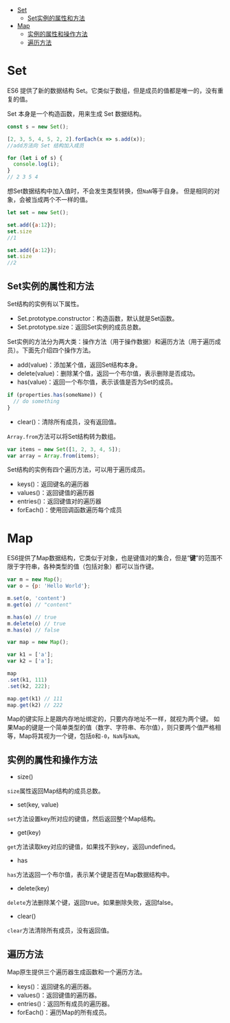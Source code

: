 <!-- toc orderedList:0 depthFrom:1 depthTo:6 -->

* [Set](#set)
    * [Set实例的属性和方法](#set实例的属性和方法)
* [Map](#map)
    * [实例的属性和操作方法](#实例的属性和操作方法)
    * [遍历方法](#遍历方法)

<!-- tocstop -->

# Set

ES6 提供了新的数据结构 Set。它类似于数组，但是成员的值都是唯一的，没有重复的值。

Set 本身是一个构造函数，用来生成 Set 数据结构。

```js
const s = new Set();

[2, 3, 5, 4, 5, 2, 2].forEach(x => s.add(x));
//add方法向 Set 结构加入成员

for (let i of s) {
  console.log(i);
}
// 2 3 5 4
```

想Set数据结构中加入值时，不会发生类型转换，但`NaN`等于自身。
但是相同的对象，会被当成两个不一样的值。

```js
let set = new Set();

set.add({a:12});
set.size
//1

set.add({a:12});
set.size
//2
```

## Set实例的属性和方法

Set结构的实例有以下属性。

 - Set.prototype.constructor：构造函数，默认就是Set函数。
 - Set.prototype.size：返回Set实例的成员总数。

Set实例的方法分为两大类：操作方法（用于操作数据）和遍历方法（用于遍历成员）。下面先介绍四个操作方法。

 - add(value)：添加某个值，返回Set结构本身。
 - delete(value)：删除某个值，返回一个布尔值，表示删除是否成功。
 - has(value)：返回一个布尔值，表示该值是否为Set的成员。

```js
if (properties.has(someName)) {
  // do something
}
```

 - clear()：清除所有成员，没有返回值。

`Array.from`方法可以将Set结构转为数组。

```js
var items = new Set([1, 2, 3, 4, 5]);
var array = Array.from(items);
```

Set结构的实例有四个遍历方法，可以用于遍历成员。

 - keys()：返回键名的遍历器
 - values()：返回键值的遍历器
 - entries()：返回键值对的遍历器
 - forEach()：使用回调函数遍历每个成员

# Map

ES6提供了Map数据结构，它类似于对象，也是键值对的集合，但是“**键**”的范围不限于字符串，各种类型的值（包括对象）都可以当作键。

```js
var m = new Map();
var o = {p: 'Hello World'};

m.set(o, 'content')
m.get(o) // "content"

m.has(o) // true
m.delete(o) // true
m.has(o) // false
```

```js
var map = new Map();

var k1 = ['a'];
var k2 = ['a'];

map
.set(k1, 111)
.set(k2, 222);

map.get(k1) // 111
map.get(k2) // 222
```
Map的键实际上是跟内存地址绑定的，只要内存地址不一样，就视为两个键。
如果Map的键是一个简单类型的值（数字、字符串、布尔值），则只要两个值严格相等，Map将其视为一个键，包括`0`和`-0`，`NaN`与`NaN`。

## 实例的属性和操作方法

 - size()

`size`属性返回Map结构的成员总数。

 - set(key, value)

`set`方法设置key所对应的键值，然后返回整个Map结构。

 - get(key)

`get`方法读取key对应的键值，如果找不到key，返回undefined。

 - has

 `has`方法返回一个布尔值，表示某个键是否在Map数据结构中。

 - delete(key)

`delete`方法删除某个键，返回true。如果删除失败，返回false。

 - clear()

`clear`方法清除所有成员，没有返回值。

## 遍历方法

Map原生提供三个遍历器生成函数和一个遍历方法。

 - keys()：返回键名的遍历器。
 - values()：返回键值的遍历器。
 - entries()：返回所有成员的遍历器。
 - forEach()：遍历Map的所有成员。
